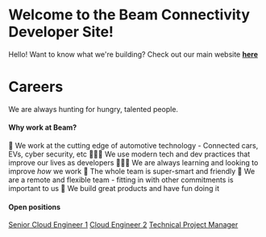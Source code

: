 # Welcome to the Beam Connectivity Developer Site! 

Hello! Want to know what we're building?  Check out our main website **[here](https://beamconnectivity.com)** 

# Careers

We are always hunting for hungry, talented people. 

#### Why work at Beam?

🚗 We work at the cutting edge of automotive technology - Connected cars, EVs, cyber security, etc
👩🏼‍💻 We use modern tech and dev practices that improve our lives as developers
👨🏼‍🏫 We are always learning and looking to improve *how* we work
🤼 The whole team is super-smart and friendly
📍 We are a remote and flexible team - fitting in with other commitments is important to us
🥳 We build great products and have fun doing it


#### Open positions

[Senior Cloud Engineer 1](https://beamconnectivity.com) 
[Cloud Engineer 2](https://beamconnectivity.com) 
[Technical Project Manager](https://beamconnectivity.com) 

